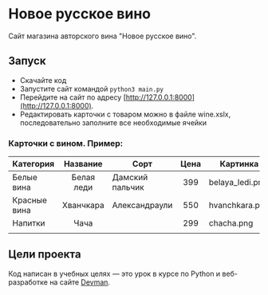 # Новое русское вино

Сайт магазина авторского вина "Новое русское вино".

## Запуск

- Скачайте код
- Запустите сайт командой `python3 main.py`
- Перейдите на сайт по адресу [http://127.0.0.1:8000](http://127.0.0.1:8000).
- Редактировать карточки с товаром можно в файле wine.xslx, последовательно заполните все необходимые ячейки


### Карточки с вином. Пример:

| Категория     | Название      | Сорт           | Цена          | Картинка        | Акция                |
| ------------- |:-------------:| -------------  |:-------------:| -------------   |:-------------:       |
| Белые вина    | Белая леди    | Дамский пальчик| 399           | belaya_ledi.png | Выгодное предложение |
| Красные вина  | Хванчкара     | Александраули  | 550           | hvanchkara.png  | right bar            |
| Напитки       | Чача          |                | 299           | chacha.png      | right baz            |
|               |               |                |               |                 |                      |



## Цели проекта

Код написан в учебных целях — это урок в курсе по Python и веб-разработке на сайте [Devman](https://dvmn.org).
